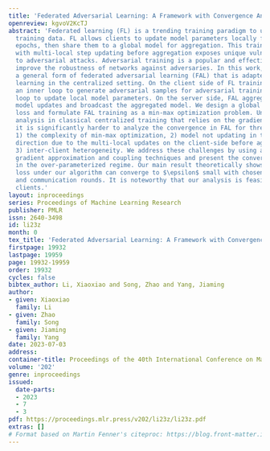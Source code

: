 ```yaml
---
title: 'Federated Adversarial Learning: A Framework with Convergence Analysis'
openreview: kgvoV2KcTJ
abstract: 'Federated learning (FL) is a trending training paradigm to utilize decentralized
  training data. FL allows clients to update model parameters locally for several
  epochs, then share them to a global model for aggregation. This training paradigm
  with multi-local step updating before aggregation exposes unique vulnerabilities
  to adversarial attacks. Adversarial training is a popular and effective method to
  improve the robustness of networks against adversaries. In this work, we formulate
  a general form of federated adversarial learning (FAL) that is adapted from adversarial
  learning in the centralized setting. On the client side of FL training, FAL has
  an inner loop to generate adversarial samples for adversarial training and an outer
  loop to update local model parameters. On the server side, FAL aggregates local
  model updates and broadcast the aggregated model. We design a global robust training
  loss and formulate FAL training as a min-max optimization problem. Unlike the convergence
  analysis in classical centralized training that relies on the gradient direction,
  it is significantly harder to analyze the convergence in FAL for three reasons:
  1) the complexity of min-max optimization, 2) model not updating in the gradient
  direction due to the multi-local updates on the client-side before aggregation and
  3) inter-client heterogeneity. We address these challenges by using appropriate
  gradient approximation and coupling techniques and present the convergence analysis
  in the over-parameterized regime. Our main result theoretically shows that the minimum
  loss under our algorithm can converge to $\epsilon$ small with chosen learning rate
  and communication rounds. It is noteworthy that our analysis is feasible for non-IID
  clients.'
layout: inproceedings
series: Proceedings of Machine Learning Research
publisher: PMLR
issn: 2640-3498
id: li23z
month: 0
tex_title: 'Federated Adversarial Learning: A Framework with Convergence Analysis'
firstpage: 19932
lastpage: 19959
page: 19932-19959
order: 19932
cycles: false
bibtex_author: Li, Xiaoxiao and Song, Zhao and Yang, Jiaming
author:
- given: Xiaoxiao
  family: Li
- given: Zhao
  family: Song
- given: Jiaming
  family: Yang
date: 2023-07-03
address: 
container-title: Proceedings of the 40th International Conference on Machine Learning
volume: '202'
genre: inproceedings
issued:
  date-parts:
  - 2023
  - 7
  - 3
pdf: https://proceedings.mlr.press/v202/li23z/li23z.pdf
extras: []
# Format based on Martin Fenner's citeproc: https://blog.front-matter.io/posts/citeproc-yaml-for-bibliographies/
---
```

